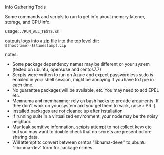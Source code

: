 Info Gathering Tools

Some commands and scripts to run to get info about memory latency, storage, and CPU info.

usage:
`./RUN_ALL_TESTS.sh`

outputs logs into a zip file into the top level dir: `$(hostname)-$(timestamp).zip`

notes:
- Some package dependency names may be different on your system (tested on ubuntu, opensuse and centos7.7)
- Scripts were written to run on Azure and expect passwordless sudo is enabled in your shell session, might be annoying if you have to type in each time.
- No guarantee packages will be available, etc. You may need to add EPEL etc.
- Memnuma and memhammer rely on bash hacks to provide arguments. If they don't work on your system and you get them to work, raise a PR :)
- Installed packages are not cleaned up after installation.
- If running suite in a virtualized environment, your node may be the noisy neighbor.
- May leak sensitive information, scripts attempt to not collect keys etc but you may want to double check that no secrets are present before sharing data.
- Will attempt to convert between centos "libnuma-devel" to ubuntu "libnuma-dev" form for package names.
